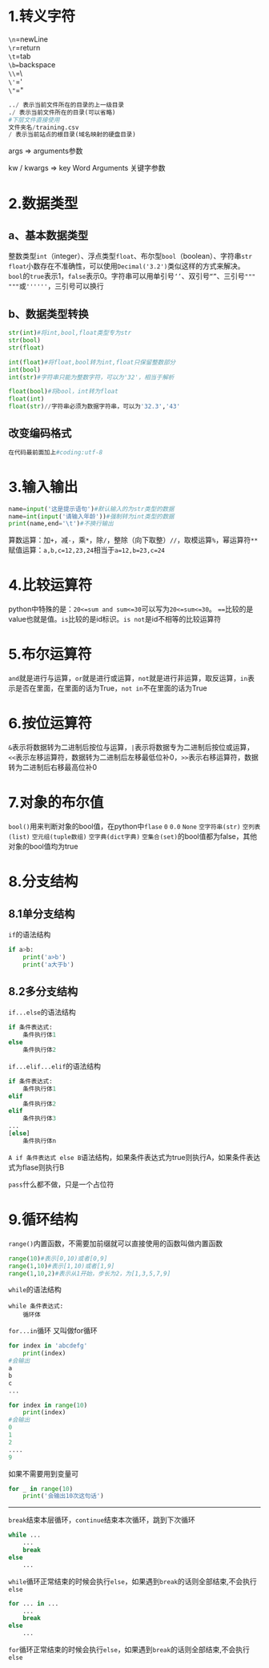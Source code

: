 # 1.转义字符
`\n`=newLine<br/>
`\r`=return<br/>
`\t`=tab<br/>
`\b=`backspace<br/>
`\\`=\ <br/>
`\'`=' <br/>
`\"`="

```python
../ 表示当前文件所在的目录的上一级目录
./ 表示当前文件所在的目录(可以省略)
#下层文件直接使用
文件夹名/training.csv
/ 表示当前站点的根目录(域名映射的硬盘目录)
```

args => arguments参数

kw / kwargs => key Word Arguments 关键字参数

# 2.数据类型
## a、基本数据类型
整数类型`int`（integer）、浮点类型`float`、布尔型`bool`（boolean）、字符串`str`<br/>
`float`小数存在不准确性，可以使用`Decimal('3.2')`类似这样的方式来解决。
`bool`的`true`表示1，`false`表示0。字符串可以用单引号`‘’`、双引号`“”`、三引号`""" """`或`''''''`，三引号可以换行

## b、数据类型转换
```python
str(int)#将int,bool,float类型专为str
str(bool)
str(float)

int(float)#将float,bool转为int,float只保留整数部分
int(bool)
int(str)#字符串只能为整数字符，可以为'32'，相当于解析

float(bool)#将bool，int转为float
float(int)
float(str)//字符串必须为数据字符串，可以为'32.3','43'
```
## 改变编码格式
```python
在代码最前面加上#coding:utf-8
```
# 3.输入输出
```python
name=input('这是提示语句')#默认输入的为str类型的数据
name=int(input('请输入年龄'))#强制转为int类型的数据
print(name,end='\t')#不换行输出
```
算数运算：加`+`，减`-`，乘`*`，除`/`，整除（向下取整）`//`，取模运算`%`，幂运算符`**`<br/>
赋值运算：`a,b,c=12,23,24`相当于`a=12,b=23,c=24`
# 4.比较运算符
python中特殊的是：`20<=sum and sum<=30`可以写为`20<=sum<=30`。
`==`比较的是value也就是值。`is`比较的是id标识。`is not`是id不相等的比较运算符
# 5.布尔运算符
`and`就是进行与运算，`or`就是进行或运算，`not`就是进行非运算，取反运算，`in`表示是否在里面，在里面的话为True，`not in`不在里面的话为True
# 6.按位运算符
`&`表示将数据转为二进制后按位与运算，`|`表示将数据专为二进制后按位或运算，`<<`表示左移运算符，数据转为二进制后左移最低位补0，`>>`表示右移运算符，数据转为二进制后右移最高位补0
# 7.对象的布尔值
`bool()`用来判断对象的bool值，在python中`flase` `0` `0.0` `None` `空字符串(str)` `空列表(list)` `空元组(tuple数组)` `空字典(dict字典)` `空集合(set)`的bool值都为false，其他对象的bool值均为true
# 8.分支结构
## 8.1单分支结构
`if`的语法结构
```python
if a>b:
    print('a>b')
    print('a大于b')
```
## 8.2多分支结构
`if...else`的语法结构
```python
if 条件表达式:
    条件执行体1
else
    条件执行体2
```
`if...elif...elif`的语法结构
```python
if 条件表达式:
    条件执行体1
elif
    条件执行体2
elif
    条件执行体3
...
[else]
    条件执行体n
```
`A if 条件表达式 else B`语法结构，如果条件表达式为true则执行A，如果条件表达式为flase则执行B

`pass`什么都不做，只是一个占位符
# 9.循环结构
`range()`内置函数，不需要加前缀就可以直接使用的函数叫做内置函数
```python
range(10)#表示[0,10)或者[0,9]
range(1,10)#表示[1,10)或者[1,9]
range(1,10,2)#表示从1开始，步长为2，为[1,3,5,7,9]
```


`while`的语法结构

```
while 条件表达式:
    循环体
```


`for...in`循环
又叫做for循环

```python
for index in 'abcdefg'
    print(index)
#会输出
a
b
c
...
```
```python
for index in range(10)
    print(index)
#会输出
0
1
2
....
9
```


如果不需要用到变量可

```python
for _ in range(10)
    print('会输出10次这句话')
```

---


`break`结束本层循环，`continue`结束本次循环，跳到下次循环

```python
while ...
    ...
    break
else
    ...
```
`while`循环正常结束的时候会执行`else`，如果遇到`break`的话则全部结束,不会执行`else`



```python
for ... in ...
    ...
    break
else
    ...
```
`for`循环正常结束的时候会执行`else`，如果遇到`break`的话则全部结束,不会执行`else`



